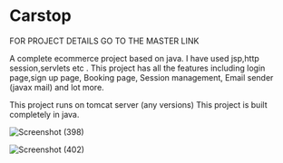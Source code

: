 # Carstop
FOR PROJECT DETAILS GO TO THE MASTER LINK

A complete ecommerce project based on java. I have used jsp,http session,servlets etc . This project has all the features including login page,sign up page, Booking page, Session management, Email sender (javax mail) and lot more.

This project runs on tomcat server (any versions) This project is built completely in java.


![Screenshot (398)](https://user-images.githubusercontent.com/74001038/132014614-fe8c96b9-fbf6-4ce2-b8df-7283de5b9c4d.png)


![Screenshot (402)](https://user-images.githubusercontent.com/74001038/132014813-3b8a8d69-dc8b-4832-8633-d6fce4ae5f48.png)

